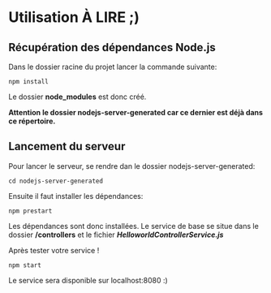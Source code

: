 # Utilisation À LIRE ;) 
## Récupération des dépendances Node.js

Dans le dossier racine du projet lancer la commande suivante: 
```
npm install
```

Le dossier **node_modules** est donc créé. 

**Attention le dossier nodejs-server-generated car ce dernier est déjà dans ce répertoire.**

## Lancement du serveur

Pour lancer le serveur, se rendre dan le dossier nodejs-server-generated: 
```
cd nodejs-server-generated 
```

Ensuite il faut installer les dépendances: 
```
npm prestart
```

Les dépendances sont donc installées. 
Le service de base se situe dans le dossier **/controllers** et le fichier ***HelloworldControllerService.js***

Après tester votre service ! 

```
npm start
```

Le service sera disponible sur localhost:8080 :)